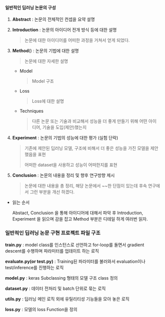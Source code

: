 

#### 일반적인 딥러닝 논문의 구성

1. **Abstract** : 논문의 전체적인 컨셉을 요약 설명

2. **Introduction** : 논문의 아이디어 전개 방식 등에 대한 설명

   > 논문에 대한 아이디어를 어떠한 과정을 거쳐서 얻게 되었다.

3. **Method**() : 논문의 기법에 대한 설명

   > 논문에 대한 자세한 설명

   - Model

     > Model 구조

   - Loss

     > Loss에 대한 설명

   - Techniques

     > 다른 논문 또는 기술과 비교해서 성능을 더 좋게 만들기 위해 어떤 아이디어, 기술을 도입(제안)했는지

4. **Experiment** : 논문의 기법의 성능에 대한 평가 (실험 단락)

   > 기존에 제안된 딥러닝 모델, 구조에 비해서 더 좋은 성능을 가진 모델을 제안했음을 표현
   >
   >  어떠한 dataset을 사용하고 성능이 어떠한지를 표현

5. **Conclusion** : 논문의 내용을 정리 및 향후 연구방향 제시

   > 논문에 대한 내용을 총 정리, 해당 논문에서 ~~한 단점이 있는데 후속 연구에서 그런 부분을 개선 하겠다.



- 읽는 순서 

  Abstact, Conclusion 을 통해 아이디어에 대해서 파악 후 Introduction, Experiment 을 읽으며 감을 잡고 Method 부분은 디테일 하게 여러번 읽자.



### 일반적인 딥러닝 논문 구현 프로젝트 파일 구조

**train.py** : model class를 인스턴스로 선언하고 for-loop를 돌면서 gradient descent를 수행하며 파라미터를 업데이트 하는 로직



**evaluate.py(or test.py)** : Training된 파라미터를 불러와서 evaluation이나 test/inference를 진행하는 로직



**model.py** : keras Subclassing 형태의 모델 구조 class 정의



**dataset.py** : 데이터 전처리 및 batch 단위로 묶는 로직



**utils.py** : 딥러닝 메인 로직 외에 유틸리티성 기능들을 모아 놓은 로직



**loss.py** :  모델의 loss Function을 정의

